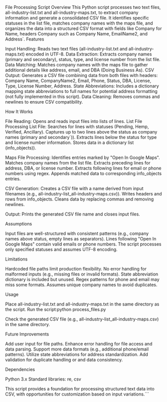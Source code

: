 File Processing Script
Overview
This Python script processes two text files, all-industry-list.txt and all-industry-maps.txt, to extract company information and generate a consolidated CSV file. It identifies specific statuses in the list file, matches company names with the maps file, and organizes the data into a structured CSV format with fields like Company for Name, headers Company such as Company Name, EmailName2, and Address`.
Features

Input Handling: Reads two text files (all-industry-list.txt and all-industry-maps.txt) encoded in UTF-8.
Data Extraction: Extracts company names (primary and secondary), status, type, and license number from the list file.
Data Matching: Matches company names with the maps file to gather additional details like address, email, and DBA (Doing Business As).
CSV Output: Generates a CSV file combining data from both files with headers: Company Name, CompanyName2, Email, Phone, Status, DBA, License, Type, License Number, Address.
State Abbreviations: Includes a dictionary mapping state abbreviations to full names for potential address formatting (not fully implemented in this script).
Data Cleaning: Removes commas and newlines to ensure CSV compatibility.

How It Works

File Reading: Opens and reads input files into lists of lines.
List File Processing List File:
Searches for lines with statuses (Pending, Hemp, Verified, Ancillary).
Captures up to two lines above the status as company names (primary and secondary`)).
Extracts lines below the status for type and license number information.
Stores data in a dictionary list (info_objects)).


Maps File Processing:
Identifies entries marked by "Open In Google Maps".
Matches company names from the list file.
Extracts preceding lines for address, DBA, or license number.
Extracts following lines for email or phone numbers using regex.
Appends matched data to corresponding info_objects entries.


CSV Generation:
Creates a CSV file with a name derived from input filenames (e.g., all-industry-list_all-industry-maps.csv)).
Writes headers and rows from info_objects.
Cleans data by replacing commas and removing newlines.


Output: Prints the generated CSV file name and closes input files.

Assumptions

Input files are well-structured with consistent patterns (e.g., company names above status, empty lines as separators).
Lines following "Open In Google Maps" contain valid emails or phone numbers.
The script processes only specified statuses and assumes UTF-8 encoding.

Limitations

Hardcoded file paths limit production flexibility.
No error handling for malformed inputs (e.g., missing files or invalid formats).
State abbreviation dictionary is included but unused.
Regex patterns for phone and email may miss some formats.
Assumes unique company names to avoid duplicates.

Usage

Place all-industry-list.txt and all-industry-maps.txt in the same directory as the script.
Run the script:python process_files.py


Check the generated CSV file (e.g., all-industry-list_all-industry-maps.csv) in the same directory.

Future Improvements

Add user input for file paths.
Enhance error handling for file access and data parsing.
Support more data formats (e.g., additional phone/email patterns).
Utilize state abbreviations for address standardization.
Add validation for duplicate handling or and data consistency.

Dependencies

Python 3.x
Standard libraries: re, csv

This script provides a foundation for processing structured text data into CSV, with opportunities for customization based on input variations.```
